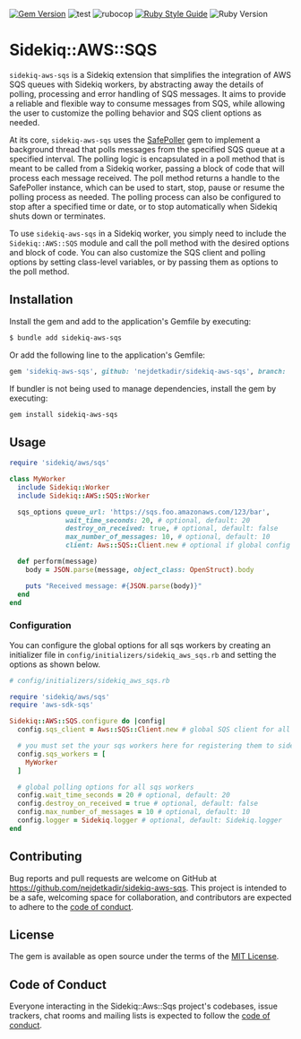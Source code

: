 [![Gem Version](https://badge.fury.io/rb/sidekiq-aws-sqs.svg)](https://badge.fury.io/rb/sidekiq-aws-sqs)
![test](https://github.com/nejdetkadir/sidekiq-aws-sqs/actions/workflows/test.yml/badge.svg?branch=main)
![rubocop](https://github.com/nejdetkadir/sidekiq-aws-sqs/actions/workflows/rubocop.yml/badge.svg?branch=main)
[![Ruby Style Guide](https://img.shields.io/badge/code_style-rubocop-brightgreen.svg)](https://github.com/rubocop/rubocop)
![Ruby Version](https://img.shields.io/badge/ruby_version->=_2.7.0-blue.svg)

# Sidekiq::AWS::SQS

`sidekiq-aws-sqs` is a Sidekiq extension that simplifies the integration of AWS SQS queues with Sidekiq workers, by abstracting away the details of polling, processing and error handling of SQS messages. It aims to provide a reliable and flexible way to consume messages from SQS, while allowing the user to customize the polling behavior and SQS client options as needed.

At its core, `sidekiq-aws-sqs` uses the [SafePoller](https://github.com/nejdetkadir/safe_poller) gem to implement a background thread that polls messages from the specified SQS queue at a specified interval. The polling logic is encapsulated in a poll method that is meant to be called from a Sidekiq worker, passing a block of code that will process each message received. The poll method returns a handle to the SafePoller instance, which can be used to start, stop, pause or resume the polling process as needed. The polling process can also be configured to stop after a specified time or date, or to stop automatically when Sidekiq shuts down or terminates.

To use `sidekiq-aws-sqs` in a Sidekiq worker, you simply need to include the `Sidekiq::AWS::SQS` module and call the poll method with the desired options and block of code. You can also customize the SQS client and polling options by setting class-level variables, or by passing them as options to the poll method.

## Installation

Install the gem and add to the application's Gemfile by executing:
```bash
$ bundle add sidekiq-aws-sqs
```

Or add the following line to the application's Gemfile:
```ruby
gem 'sidekiq-aws-sqs', github: 'nejdetkadir/sidekiq-aws-sqs', branch: 'main'
```

If bundler is not being used to manage dependencies, install the gem by executing:
```bash
gem install sidekiq-aws-sqs
```


## Usage

```ruby
require 'sidekiq/aws/sqs'

class MyWorker
  include Sidekiq::Worker
  include Sidekiq::AWS::SQS::Worker

  sqs_options queue_url: 'https://sqs.foo.amazonaws.com/123/bar',
              wait_time_seconds: 20, # optional, default: 20
              destroy_on_received: true, # optional, default: false
              max_number_of_messages: 10, # optional, default: 10
              client: Aws::SQS::Client.new # optional if global config is set to Sidekiq::AWS::SQS.config.sqs_client

  def perform(message)
    body = JSON.parse(message, object_class: OpenStruct).body

    puts "Received message: #{JSON.parse(body)}"
  end
end
```

### Configuration
You can configure the global options for all sqs workers by creating an initializer file in `config/initializers/sidekiq_aws_sqs.rb` and setting the options as shown below.


```ruby
# config/initializers/sidekiq_aws_sqs.rb

require 'sidekiq/aws/sqs'
require 'aws-sdk-sqs'

Sidekiq::AWS::SQS.configure do |config|
  config.sqs_client = Aws::SQS::Client.new # global SQS client for all sqs workers

  # you must set the your sqs workers here for registering them to sidekiq aws sqs
  config.sqs_workers = [
    MyWorker
  ]

  # global polling options for all sqs workers
  config.wait_time_seconds = 20 # optional, default: 20
  config.destroy_on_received = true # optional, default: false
  config.max_number_of_messages = 10 # optional, default: 10
  config.logger = Sidekiq.logger # optional, default: Sidekiq.logger
end
```

## Contributing

Bug reports and pull requests are welcome on GitHub at https://github.com/nejdetkadir/sidekiq-aws-sqs. This project is intended to be a safe, welcoming space for collaboration, and contributors are expected to adhere to the [code of conduct](https://github.com/nejdetkadir/sidekiq-aws-sqs/blob/main/CODE_OF_CONDUCT.md).

## License

The gem is available as open source under the terms of the [MIT License](LICENSE).

## Code of Conduct

Everyone interacting in the Sidekiq::Aws::Sqs project's codebases, issue trackers, chat rooms and mailing lists is expected to follow the [code of conduct](https://github.com/nejdetkadir/sidekiq-aws-sqs/blob/main/CODE_OF_CONDUCT.md).
